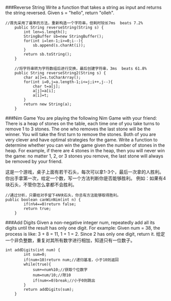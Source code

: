 
###Reverse String
Write a function that takes a string as input and returns the string reversed.
Given s = "hello", return "olleh".

```
//首先采用了最笨的方法，重新构造一个字符串，但耗时较长7ms  beats 7.2%
    public String reverseString(String s) {
        int len=s.length();
        StringBuffer sb=new StringBuffer();
        for(int i=len-1;i>=0;i--){
            sb.append(s.charAt(i));
        }
        return sb.toString();
    }
    
    //将字符串转为字符数组后进行交换，最后创建字符串，3ms  beats 61.8%
    public String reverseString2(String s) {
    	char a[]=s.toCharArray();
    	for(int i=0,j=a.length-1;i<=j;i++,j--){
    		char t=a[j];
    		a[j]=a[i];
    		a[i]=t;
    	}
    	return new String(a);
    }
```


###Nim Game
You are playing the following Nim Game with your friend: There is a heap of stones on the table, each time one of you take turns to remove 1 to 3 stones. The one who removes the last stone will be the winner. You will take the first turn to remove the stones.
Both of you are very clever and have optimal strategies for the game. Write a function to determine whether you can win the game given the number of stones in the heap.
For example, if there are 4 stones in the heap, then you will never win the game: no matter 1, 2, or 3 stones you remove, the last stone will always be removed by your friend.

这是一个游戏，桌子上面有若干石头，每次可以拿1-3个，最后一次拿的人胜利。你出手拿第一次，给定一个数，写一个方法判断你是否能够胜利。
例如：如果有4块石头，不管你怎么拿都不会胜利。
```
//通过分析，只要给对手留下4N块石头，你总有方法能够取得胜利。
public boolean canWinNim(int n) {
        if(n%4==0)return false;
        return true;
    }
```
    
###Add Digits
Given a non-negative integer num, repeatedly add all its digits until the result has only one digit.
For example:
Given num = 38, the process is like: 3 + 8 = 11, 1 + 1 = 2. Since 2 has only one digit, return it.
给定一个非负整数，重复对其所有数字进行相加，知道只有一位数子。

```
int addDigits(int num) {
        int sum=0;
        if(num<10)return num;//递归基准，小于10则返回
        while(true){
            sum+=num%10;//获取个位数字
            num=num/10;//除10
            if(num<=0)break;//小于0则跳出
        }
        return addDigits(sum);
    }
```
